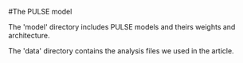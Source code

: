 #The PULSE model

The 'model' directory includes PULSE models and theirs weights and architecture.

The 'data' directory contains the analysis files we used in the article.
